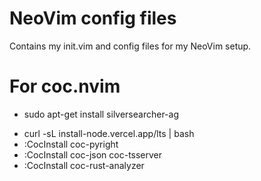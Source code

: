 # NeoVim config files 

Contains my init.vim and config files for my NeoVim setup.

# For coc.nvim
- sudo   apt-get install silversearcher-ag
<!--Node.js >= 12.12-->
- curl -sL install-node.vercel.app/lts | bash
- :CocInstall coc-pyright
- :CocInstall coc-json coc-tsserver
- :CocInstall coc-rust-analyzer
